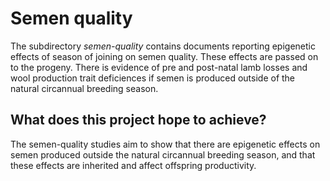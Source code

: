 # Semen quality #
The subdirectory _semen-quality_ contains documents reporting epigenetic effects of season of joining on semen quality. These effects are passed on to the progeny. There is evidence of pre and post-natal lamb losses and wool production trait deficiences if semen is produced outside of the natural circannual breeding season.  


## What does this project hope to achieve? ##
The semen-quality studies aim to show that there are epigenetic effects on semen produced outside the natural circannual breeding season, and that these effects are inherited and affect offspring productivity.


